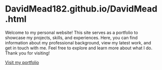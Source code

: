 # DavidMead182.github.io/DavidMead.html
Welcome to my personal website! This site serves as a portfolio to showcase my projects, skills, and experiences. Here, you can find information about my professional background, view my latest work, and get in touch with me. Feel free to explore and learn more about what I do. Thank you for visiting!

[Visit my portfolio](/DavidMead.html)